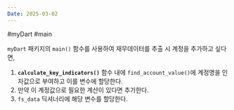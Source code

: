 ```yaml
---
Date: 2025-03-02
---
```

#myDart #main

`myDart` 패키지의 `main()` 함수를 사용하여 재무데이터를 추출 시 계정을 추가하고 싶다면,

1. **`calculate_key_indicators()`** 함수 내에 `find_account_value()`에 계정명을 인자값으로 부여하고 이를 변수에 할당한다.
2. 만약 이 계정값으로 필요한 계산이 있다면 추가한다.
3. `fs_data` 딕셔너리에 해당 변수를 할당한다.